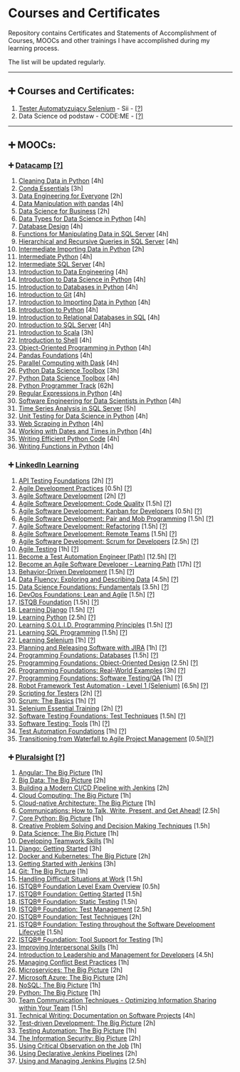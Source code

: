 # Courses and Certificates

Repository contains Certificates and Statements of Accomplishment of Courses, MOOCs and other trainings I have accomplished during my learning process.

The list will be updated regularly.

___
## :heavy_plus_sign:  Courses and Certificates:
1. [Tester Automatyzujący Selenium](/Courses%20and%20Certificates/Tester%20Automatyzuj%C4%85cy%20Selenium%20-%20Sii%20-%20Certyfikat.pdf) - Sii -       [[?]](https://sii.pl/szkolenia/oferta/tester-automatyzujacy/)
2. Data Science od podstaw - CODE:ME - [[?]](https://codeme.pl/datascience/)

___
## :heavy_plus_sign:  MOOCs:
### :heavy_plus_sign: [Datacamp](/MOOCs/DataCamp) [[?]](https://www.datacamp.com/courses-all)

1. [Cleaning Data in Python](/MOOCs/DataCamp/Cleaning%20Data%20in%20Python%20%5B4h%5D.pdf) [4h]
2. [Conda Essentials](/MOOCs/DataCamp/Conda%20Essentials%20%5B3h%5D.pdf) [3h]
3. [Data Engineering for Everyone](/MOOCs/DataCamp/Data%20Engineering%20for%20Everyone%20%5B2h%5D.pdf) [2h]
4. [Data Manipulation with pandas](/MOOCs/DataCamp/Data%20Manipulation%20with%20pandas%20%5B4h%5D.pdf) [4h]
5. [Data Science for Business](/MOOCs/DataCamp/Data%20Science%20for%20Business%20%5B2h%5D.pdf) [2h]
6. [Data Types for Data Science in Python](/MOOCs/DataCamp/Data%20Types%20for%20Data%20Science%20in%20Python%20%5B4h%5D.pdf) [4h]
7. [Database Design](/MOOCs/DataCamp/Database%20Design%20%5B4h%5D.pdf) [4h]
8. [Functions for Manipulating Data in SQL Server](/MOOCs/DataCamp/Functions%20for%20Manipulating%20Data%20in%20SQL%20Server%20%5B4h%5D.pdf) [4h]
9. [Hierarchical and Recursive Queries in SQL Server](/MOOCs/DataCamp/Hierarchical%20and%20Recursive%20Queries%20in%20SQL%20Server%20%5B4h%5D.pdf) [4h]
10. [Intermediate Importing Data in Python](/MOOCs/DataCamp/Intermediate%20Importing%20Data%20in%20Python%20%5B2h%5D.pdf) [2h]
11. [Intermediate Python](/MOOCs/DataCamp/Intermediate%20Python%20%5B4h%5D.pdf) [4h]
12. [Intermediate SQL Server](/MOOCs/DataCamp/Intermediate%20SQL%20Server%20%5B4h%5D.pdf) [4h]
13. [Introduction to Data Engineering](/MOOCs/DataCamp/Introduction%20to%20Data%20Engineering%20%5B4h%5D.pdf) [4h]
14. [Introduction to Data Science in Python](/MOOCs/DataCamp/Introduction%20to%20Data%20Science%20in%20Python%20%5B4h%5D.pdf) [4h]
15. [Introduction to Databases in Python](/MOOCs/DataCamp/Introduction%20to%20Databases%20in%20Python%20%5B4h%5D.pdf) [4h]
16. [Introduction to Git](/MOOCs/DataCamp/Introduction%20to%20Git%20%5B4h%5D.pdf) [4h]
17. [Introduction to Importing Data in Python](/MOOCs/DataCamp/Introduction%20to%20Importing%20Data%20in%20Python%20%5B4h%5D.pdf) [4h]
18. [Introduction to Python](/MOOCs/DataCamp/Introduction%20to%20Python%20%5B4h%5D.pdf) [4h]
19. [Introduction to Relational Databases in SQL](/MOOCs/DataCamp/Introduction%20to%20Relational%20Databases%20in%20SQL%20%5B4h%5D.pdf) [4h]
20. [Introduction to SQL Server](/MOOCs/DataCamp/Introduction%20to%20SQL%20Server%20%5B4h%5D.pdf) [4h]
21. [Introduction to Scala](/MOOCs/DataCamp/Introduction%20to%20Scala%20%5B3h%5D.pdf) [3h]
22. [Introduction to Shell](/MOOCs/DataCamp/Introduction%20to%20Shell%20%5B4h%5D.pdf) [4h]
23. [Object-Oriented Programming in Python](/MOOCs/DataCamp/Object-Oriented%20Programming%20in%20Python%20%5B4h%5D.pdf) [4h]
24. [Pandas Foundations](/MOOCs/DataCamp/Pandas%20Foundations%20%5B4h%5D.pdf) [4h]
25. [Parallel Computing with Dask](/MOOCs/DataCamp/Parallel%20Computing%20with%20Dask%20%5B4h%5D.pdf) [4h]
26. [Python Data Science Toolbox](/MOOCs/DataCamp/Python%20Data%20Science%20Toolbox%20%5B3h%5D.pdf) [3h]
27. [Python Data Science Toolbox](/MOOCs/DataCamp/Python%20Data%20Science%20Toolbox%20%5B4h%5D.pdf) [4h]
28. [Python Programmer Track](/MOOCs/DataCamp/Python%20Programmer%20Track%20%5B62h%5D.pdf) [62h]
29. [Regular Expressions in Python](/MOOCs/DataCamp/Regular%20Expressions%20in%20Python%20%5B4h%5D.pdf) [4h]
30. [Software Engineering for Data Scientists in Python](/MOOCs/DataCamp/Software%20Engineering%20for%20Data%20Scientists%20in%20Python%20%5B4h%5D.pdf) [4h]
31. [Time Series Analysis in SQL Server](/MOOCs/DataCamp/Time%20Series%20Analysis%20in%20SQL%20Server%20%5B5h%5D.pdf) [5h]
32. [Unit Testing for Data Science in Python](/MOOCs/DataCamp/Unit%20Testing%20for%20Data%20Science%20in%20Python%20%5B4h%5D.pdf) [4h]
33. [Web Scraping in Python](/MOOCs/DataCamp/Web%20Scraping%20in%20Python%20%5B4h%5D.pdf) [4h]
34. [Working with Dates and Times in Python](/MOOCs/DataCamp/Working%20with%20Dates%20and%20Times%20in%20Python%20%5B4h%5D.pdf) [4h]
35. [Writing Efficient Python Code](/MOOCs/DataCamp/Writing%20Efficient%20Python%20Code%20%5B4h%5D.pdf) [4h]
36. [Writing Functions in Python](/MOOCs/DataCamp/Writing%20Functions%20in%20Python%20%5B4h%5D.pdf) [4h] 


### :heavy_plus_sign: [LinkedIn Learning](/MOOCs/LinkedIn%20Learning)
1. [API Testing Foundations](/MOOCs/LinkedIn%20Learning/API%20Testing%20Foundations%20%5B2h%5D.pdf) [2h] [[?]](https://www.linkedin.com/learning/api-testing-foundations)
2. [Agile Development Practices](/MOOCs/LinkedIn%20Learning/Agile%20Development%20Practices%20%5B0.5h%5D.pdf) [0.5h] [[?]](https://www.linkedin.com/learning/agile-development-practices)
3. [Agile Software Development](/MOOCs/LinkedIn%20Learning/Agile%20Software%20Development%20Code%20Quality%20%5B1.5h%5D.pdf) [2h] [[?]](https://www.linkedin.com/learning/agile-software-development)
4. [Agile Software Development: Code Quality](/MOOCs/LinkedIn%20Learning/Agile%20Software%20Development%20Kanban%20for%20Developers%20%5B0.5h%5D.pdf) [1.5h] [[?]](https://www.linkedin.com/learning/agile-software-development-code-quality)
5. [Agile Software Development: Kanban for Developers](/MOOCs/LinkedIn%20Learning/Agile%20Software%20Development%20Pair%20and%20Mob%20Programming%20%5B1.5h%5D.pdf) [0.5h] [[?]](https://www.linkedin.com/learning/agile-software-development-kanban-for-developers)
6. [Agile Software Development: Pair and Mob Programming](/MOOCs/LinkedIn%20Learning/Agile%20Software%20Development%20Refactoring%20%5B1.5h%5D.pdf) [1.5h] [[?]](https://www.linkedin.com/learning/agile-software-development-pair-and-mob-programming)
7. [Agile Software Development: Refactoring](/MOOCs/LinkedIn%20Learning/Agile%20Software%20Development%20Remote%20Teams%20%5B1.5h%5D.pdf) [1.5h] [[?]](https://www.linkedin.com/learning/agile-software-development-refactoring)
8. [Agile Software Development: Remote Teams](/MOOCs/LinkedIn%20Learning/Agile%20Software%20Development%20Scrum%20for%20Developers%20%5B2.5h%5D.pdf) [1.5h] [[?]](https://www.linkedin.com/learning/agile-software-development-remote-teams)
9. [Agile Software Development: Scrum for Developers](/MOOCs/LinkedIn%20Learning/Agile%20Software%20Development%20%5B2h%5D.pdf) [2.5h] [[?]](https://www.linkedin.com/learning/agile-software-development-scrum-for-developers)
10. [Agile Testing](/MOOCs/LinkedIn%20Learning/Agile%20Testing%20%5B1h%5D.pdf) [1h] [[?]](https://www.linkedin.com/learning/agile-testing-2)
11. [Become a Test Automation Engineer [Path]](/MOOCs/LinkedIn%20Learning/Become%20a%20Test%20Automation%20Engineer%20%5B12.5h%5D.pdf) [12.5h] [[?]](https://www.linkedin.com/learning/paths/become-a-test-automation-engineer)
12. [Become an Agile Software Developer - Learning Path](/MOOCs/LinkedIn%20Learning/Become%20an%20Agile%20Software%20Developer%20%5B17h%5D.pdf) [17h] [[?]](https://www.linkedin.com/learning/paths/become-an-agile-software-developer)
13. [Behavior-Driven Development](/MOOCs/LinkedIn%20Learning/Behavior%20Driven%20Development%20%5B1.5h%5D.pdf) [1.5h] [[?]](https://www.linkedin.com/learning/behavior-driven-development)
14. [Data Fluency: Exploring and Describing Data](/MOOCs/LinkedIn%20Learning/Data%20Fluency%20Exploring%20and%20Describing%20Data%20%5B4.5h%5D.pdf) [4.5h] [[?]](https://www.linkedin.com/learning/data-fluency-exploring-and-describing-data)
15. [Data Science Foundations: Fundamentals](/MOOCs/LinkedIn%20Learning/Data%20Science%20Foundations%20Fundamentals%20%5B3.5h%5D.pdf) [3.5h] [[?]](https://www.linkedin.com/learning/data-science-foundations-fundamentals-2019)
16. [DevOps Foundations: Lean and Agile](/MOOCs/LinkedIn%20Learning/DevOps%20Foundations%20Lean%20and%20Agile%20%5B1.5h%5D.pdf) [1.5h] [[?]](https://www.linkedin.com/learning/devops-foundations-lean-and-agile)
17. [ISTQB Foundation](/MOOCs/LinkedIn%20Learning/ISTQB%20Foundation%20%5B1.5h%5D.pdf) [1.5h] [[?]](https://www.linkedin.com/learning/istqb-foundation-exam-prep/)
18. [Learning Django](/MOOCs/LinkedIn%20Learning/Learning%20Django%20%5B1.5h%5D.pdf) [1.5h] [[?]](https://www.linkedin.com/learning/learning-django-2)
19. [Learning Python](/MOOCs/LinkedIn%20Learning/Learning%20Python%20%5B2.5h%5D.pdf) [2.5h] [[?]](https://www.linkedin.com/learning/learning-python-2020)
20. [Learning S.O.L.I.D. Programming Principles](/MOOCs/LinkedIn%20Learning/Learning%20S.O.L.I.D.%20Programming%20Principles%20%5B1.5h%5D.pdf) [1.5h] [[?]](https://www.linkedin.com/learning/learning-s-o-l-i-d-programming-principles)
21. [Learning SQL Programming](/MOOCs/LinkedIn%20Learning/Learning%20SQL%20Programming%20%5B1.5h%5D.pdf) [1.5h] [[?]](https://www.linkedin.com/learning/learning-sql-programming-2017)
22. [Learning Selenium](/MOOCs/LinkedIn%20Learning/Learning%20Selenium%20%5B1h%5D.pdf) [1h] [[?]](https://www.linkedin.com/learning/learning-selenium)
23. [Planning and Releasing Software with JIRA](/MOOCs/LinkedIn%20Learning/Planning%20and%20Releasing%20Software%20with%20JIRA%20%5B1h%5D.pdf) [1h] [[?]](https://www.linkedin.com/learning/planning-and-releasing-software-with-jira-2018)
24. [Programming Foundations: Databases](/MOOCs/LinkedIn%20Learning/Programming%20Foundations%20Databases%20%5B1.5h%5D.pdf) [1.5h] [[?]](https://www.linkedin.com/learning/programming-foundations-databases-2)
25. [Programming Foundations: Object-Oriented Design](/MOOCs/LinkedIn%20Learning/Programming%20Foundations%20ObjectOriented%20Design%20%5B2.5h%5D.pdf) [2.5h] [[?]](https://www.linkedin.com/learning/programming-foundations-object-oriented-design-3)
26. [Programming Foundations: Real-World Examples](/MOOCs/LinkedIn%20Learning/Programming%20Foundations%20Real%20World%20Examples%20%5B3h%5D.pdf) [3h] [[?]](https://www.linkedin.com/learning/programming-foundations-real-world-examples)
27. [Programming Foundations: Software Testing/QA](/MOOCs/LinkedIn%20Learning/Programming%20Foundations%20Software%20Testing%20QA%20%5B1h%5D.pdf) [1h] [[?]](https://www.linkedin.com/learning/programming-foundations-software-testing-qa)
28. [Robot Framework Test Automation - Level 1 (Selenium)](/MOOCs/LinkedIn%20Learning/Robot%20Framework%20Test%20Automation%20Level%201%20Selenium%20%5B6.5h%5D.pdf) [6.5h] [[?]](https://www.linkedin.com/learning/robot-framework-test-automation-level-1-selenium)
29. [Scripting for Testers](/MOOCs/LinkedIn%20Learning/Scripting%20for%20Testers%20%5B2h%5D.pdf) [2h] [[?]](https://www.linkedin.com/learning/scripting-for-testers)
30. [Scrum: The Basics](/MOOCs/LinkedIn%20Learning/Scrum%20The%20Basics%20%5B1h%5D.pdf) [1h] [[?]](https://www.linkedin.com/learning/scrum-the-basics)
31. [Selenium Essential Training](/MOOCs/LinkedIn%20Learning/Selenium%20Essential%20Training%20%5B2h%5D.pdf) [2h] [[?]](https://www.linkedin.com/learning/selenium-essential-training)
32. [Software Testing Foundations: Test Techniques](/MOOCs/LinkedIn%20Learning/Software%20Testing%20Foundations%20Test%20Techniques%20%5B1.5h%5D.pdf) [1.5h] [[?]](https://www.linkedin.com/learning/software-testing-foundations-test-techniques)
33. [Software Testing: Tools](/MOOCs/LinkedIn%20Learning/Software%20Testing%20Tools%20%5B1h%5D.pdf) [1h] [[?]](https://www.linkedin.com/learning/software-testing-tools)
34. [Test Automation Foundations](/MOOCs/LinkedIn%20Learning/Test%20Automation%20Foundations%20%5B1h%5D.pdf) [1h] [[?]](https://www.linkedin.com/learning/test-automation-foundations)
35. [Transitioning from Waterfall to Agile Project Management](/MOOCs/LinkedIn%20Learning/Transitioning%20from%20Waterfall%20to%20Agile%20Project%20Management%20%5B0.5h%5D.pdf) [0.5h][[?]](https://www.linkedin.com/learning/transitioning-from-waterfall-to-agile-project-management-2019)


### :heavy_plus_sign: [Pluralsight](/MOOCs/Pluralsight) [[?]](https://www.pluralsight.com/browse)
1. [Angular: The Big Picture](/MOOCs/Pluralsight/Angular%20-%20The%20Big%20Picture%20%5B1h%5D.pdf) [1h]
2. [Big Data: The Big Picture](/MOOCs/Pluralsight/Big%20Data%20-%20The%20Big%20Picture%20%5B2h%5D.pdf) [2h]
3. [Building a Modern CI/CD Pipeline with Jenkins](/MOOCs/Pluralsight/Building%20a%20modern%20CI%20CD%20pipeline%20with%20Jenkins%20%5B2h%5D.pdf) [2h]
4. [Cloud Computing: The Big Picture](/MOOCs/Pluralsight/Cloud%20Computing%20-%20The%20Big%20Picture%20%5B1h%5D.pdf) [1h]
5. [Cloud-native Architecture: The Big Picture](/MOOCs/Pluralsight/Cloud-native%20Architecture%20-%20The%20Big%20Picture%20%5B1h%5D.pdf) [1h]
6. [Communications: How to Talk, Write, Present, and Get Ahead!](/MOOCs/Pluralsight/Communications%20-%20How%20to%20Talk%2C%20Write%2C%20Present%2C%20and%20Get%20Ahead!%20%5B2.5h%5D.pdf) [2.5h]
7. [Core Python: Big Picture](/MOOCs/Pluralsight/Core%20Python%20-%20Big%20Picture%20%5B1h%5D.pdf) [1h]
8. [Creative Problem Solving and Decision Making Techniques](/MOOCs/Pluralsight/Creative%20Problem%20Solving%20and%20Decision%20Making%20Techniques%20%5B1.5h%5D.pdf) [1.5h]
9. [Data Science: The Big Picture](/MOOCs/Pluralsight/Data%20Science%20-%20The%20Big%20Picture%20%5B1h%5D.pdf) [1h]
10. [Developing Teamwork Skills](/MOOCs/Pluralsight/Developing%20Teamwork%20Skills%20%5B1h%5D.pdf) [1h]
11. [Django: Getting Started](/MOOCs/Pluralsight/Django%20-%20Getting%20Started.pdf) [3h]
12. [Docker and Kubernetes: The Big Picture](/MOOCs/Pluralsight/Docker%20and%20Kubernetes%20-%20The%20Big%20Picture%20%5B2h%5D.pdf) [2h]
13. [Getting Started with Jenkins](/MOOCs/Pluralsight/Getting%20Started%20with%20Jenkins%20%5B3h%5D.pdf) [3h]
14. [Git: The Big Picture](/MOOCs/Pluralsight/Git%20-%20The%20Big%20Picture%20%5B1h%5D.pdf) [1h]
15. [Handling Difficult Situations at Work](/MOOCs/Pluralsight/Handling%20Difficult%20Situations%20at%20Work%20%5B1.5h%5D.pdf) [1.5h]
16. [ISTQB® Foundation Level Exam Overview](/MOOCs/Pluralsight/ISTQB%C2%AE%20Foundation%20-%20Getting%20Started%20%5B1.5h%5D.pdf) [0.5h]
17. [ISTQB® Foundation: Getting Started](/MOOCs/Pluralsight/ISTQB%C2%AE%20Foundation%20-%20Static%20Testing%20%5B1.5h%5D.pdf) [1.5h]
18. [ISTQB® Foundation: Static Testing](/MOOCs/Pluralsight/ISTQB%C2%AE%20Foundation%20-%20Test%20Management%20%5B2.5h%5D.pdf) [1.5h]
19. [ISTQB® Foundation: Test Management](/MOOCs/Pluralsight/ISTQB%C2%AE%20Foundation%20-%20Test%20Techniques%20%5B2h%5D.pdf) [2.5h]
20. [ISTQB® Foundation: Test Techniques](/MOOCs/Pluralsight/ISTQB%C2%AE%20Foundation%20-%20Testing%20throughout%20the%20Software%20Development%20Lifecycle%20%5B1.5h%5D.pdf) [2h]
21. [ISTQB® Foundation: Testing throughout the Software Development Lifecycle](/MOOCs/Pluralsight/ISTQB%C2%AE%20Foundation%20-%20Tool%20Support%20for%20Testing%20%5B1h%5D.pdf) [1.5h]
22. [ISTQB® Foundation: Tool Support for Testing](/MOOCs/Pluralsight/ISTQB%C2%AE%20Foundation%20Level%20Exam%20Overview%20%5B0.5h%5D.pdf) [1h]
23. [Improving Interpersonal Skills](/MOOCs/Pluralsight/Improving%20Interpersonal%20Skills%20%5B1h%5D.pdf) [1h]
24. [Introduction to Leadership and Management for Developers](/MOOCs/Pluralsight/Introduction%20to%20Leadership%20and%20Management%20for%20Developers%20%5B4.5h%5D.pdf) [4.5h]
25. [Managing Conflict Best Practices](/MOOCs/Pluralsight/Managing%20Conflict%20Best%20Practices%20%5B1h%5D.pdf) [1h]
26. [Microservices: The Big Picture](/MOOCs/Pluralsight/Microservices%20-%20The%20Big%20Picture%20%5B2h%5D.pdf) [2h]
27. [Microsoft Azure: The Big Picture](/MOOCs/Pluralsight/Microsoft%20Azure%20-%20The%20Big%20Picture%20%5B2h%5D.pdf) [2h]
28. [NoSQL: The Big Picture](/MOOCs/Pluralsight/NoSQL%20-%20The%20Big%20Picture%20%5B1h%5D.pdf) [1h]
29. [Python: The Big Picture](/MOOCs/Pluralsight/Python%20-%20The%20Big%20Picture%20%5B1h%5D.pdf) [1h]
30. [Team Communication Techniques - Optimizing Information Sharing within Your Team](/MOOCs/Pluralsight/Team%20Communication%20Techniques%20-%20Optimizing%20Information%20Sharing%20within%20Your%20Team%20%5B1.5h%5D.pdf) [1.5h]
31. [Technical Writing: Documentation on Software Projects](/MOOCs/Pluralsight/Technical%20Writing%20-%20Documentation%20on%20Software%20Projects%20%5B4h%5D.pdf) [4h]
32. [Test-driven Development: The Big Picture](/MOOCs/Pluralsight/Test-driven%20Development%20-%20The%20Big%20Picture%20%5B2h%5D.pdf) [2h]
33. [Testing Automation: The Big Picture](/MOOCs/Pluralsight/Testing%20Automation%20-%20The%20Big%20Picture%20%5B1h%5D.pdf) [1h]
34. [The Information Security: Big Picture](/MOOCs/Pluralsight/The%20Information%20Security%20-%20Big%20Picture%20%5B2h%5D.pdf) [2h]
35. [Using Critical Observation on the Job](/MOOCs/Pluralsight/Using%20Critical%20Observation%20on%20the%20Job%20%5B1h%5D.pdf) [1h]
36. [Using Declarative Jenkins Pipelines](/MOOCs/Pluralsight/Using%20Declarative%20Jenkins%20Pipelines%20%5B2h%5D.pdf) [2h]
37. [Using and Managing Jenkins Plugins](/MOOCs/Pluralsight/Using%20and%20Managing%20Jenkins%20Plugins%20%5B2.5h%5D.pdf) [2.5h]

